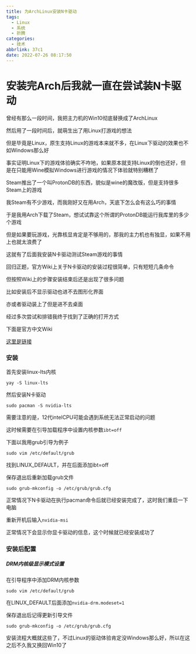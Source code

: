 ```yaml
---
title: 为ArchLinux安装N卡驱动
tags:
  - Linux
  - 系统
  - 折腾
categories:
  - 技术
abbrlink: 37c1
date: 2022-07-26 08:17:50
---
```

# 安装完Arch后我就一直在尝试装N卡驱动

曾经有那么一段时间，我把主力机的Win10彻底替换成了ArchLinux

然后用了一段时间后，就萌生出了用Linux打游戏的想法

但是毕竟是Linux，原生支持Linux的游戏本来就不多，在Linux下驱动的效果也不如Windows那么好

事实证明Linux下的游戏体验确实不咋地，如果原本就支持Linux的倒也还好，但是在只能用Wine模拟Windows进行游戏的情况下体验就特别糟糕了

Steam推出了一个叫ProtonDB的东西，貌似是wine的魔改版，但是支持很多Steam上的游戏

我Steam有不少游戏，而我刚好又在用Arch，天底下怎么会有这么巧的事情

于是我用Arch下载了Steam，想试试靠这个所谓的ProtonDB能运行我库里的多少个游戏

但是如果要玩游戏，光靠核显肯定是不够用的，那我的主力机也有独显，如果不用上也就太浪费了

这就有了后面我安装N卡驱动测试Steam游戏的事情

回归正题，官方Wiki上关于N卡驱动的安装过程很简单，只有短短几条命令

但按照Wiki上的步骤安装结束后还是出现了很多问题

比如安装后不显示驱动也进不去图形化界面

亦或者驱动装上了但是进不去桌面

经过多次尝试和排错我终于找到了正确的打开方式

下面是官方中文Wiki

[这里是链接](https://wiki.archlinux.org/title/NVIDIA_(%E7%AE%80%E4%BD%93%E4%B8%AD%E6%96%87))

### 安装

首先安装linux-lts内核

```
yay -S linux-lts
```

然后安装N卡驱动

```
sudo pacman -S nvidia-lts
```

需要注意的是，12代intelCPU可能会遇到系统无法正常启动的问题

这时候需要在引导加载程序中设置内核参数```ibt=off```

下面以我用grub引导为例子

```
sudo vim /etc/default/grub
```

找到LINUX_DEFAULT，并在后面添加ibt=off

保存退出后重新加载grub文件

```
sudo grub-mkconfig -o /etc/grub/grub.cfg
```

正常情况下N卡驱动在执行pacman命令后就已经安装完成了，这时我们重启一下电脑

重新开机后输入```nvidia-msi```

正常情况下会显示你显卡驱动的信息，这个时候就已经安装成功了

### 安装后配置

##### DRM内核级显示模式设置

在引导程序中添加DRM内核参数

```
sudo vim /etc/default/grub
```

在LINUX_DEFAULT后面添加```nvidia-drm.modeset=1```

保存退出后记得更新引导文件

```
sudo grub-mkconfig -o /etc/grub/grub.cfg
```
安装流程大概就这些了，不过Linux的驱动体验肯定没Windows那么好，所以在这之后不久我又换回Win10了